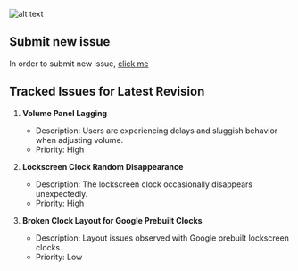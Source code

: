 ![alt text][logo]

[logo]:https://github.com/RisingTechOSS/android/blob/fourteen/risingOS_banner.png "risingOS Android"

## Submit new issue ##
In order to submit new issue, [click me](https://github.com/RisingTechOSS/issue_tracker/issues/new/choose)

## Tracked Issues for Latest Revision

1. **Volume Panel Lagging**
   - Description: Users are experiencing delays and sluggish behavior when adjusting volume.
   - Priority: High

2. **Lockscreen Clock Random Disappearance**
   - Description: The lockscreen clock occasionally disappears unexpectedly.
   - Priority: High

3. **Broken Clock Layout for Google Prebuilt Clocks**
   - Description: Layout issues observed with Google prebuilt lockscreen clocks.
   - Priority: Low

